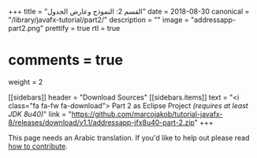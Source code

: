 +++
title = "القسم 2: النموذج وعارض الجدول"
date = 2018-08-30
canonical = "/library/javafx-tutorial/part2/"
description = ""
image = "addressapp-part2.png"
prettify = true
rtl = true
# comments = true 
weight = 2

[[sidebars]]
header = "Download Sources"
[[sidebars.items]]
text = "<i class=\"fa fa-fw fa-download\"></i> Part 2 as Eclipse Project <em>(requires at least JDK 8u40)</em>"
link = "https://github.com/marcojakob/tutorial-javafx-8/releases/download/v1.1/addressapp-jfx8u40-part-2.zip"
+++

<div class="alert alert-warning">
  <i class="fa fa-language"></i> This page needs an Arabic translation. If you'd like to help out please read <a href="/library/how-to-contribute/" class="alert-link">how to contribute</a>.
</div>

